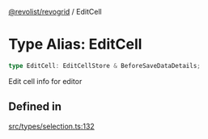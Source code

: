 [@revolist/revogrid](README.md) / EditCell

# Type Alias: EditCell

```ts
type EditCell: EditCellStore & BeforeSaveDataDetails;
```

Edit cell info for editor

## Defined in

[src/types/selection.ts:132](https://github.com/revolist/revogrid/blob/9117a91ea8e0927df97ffd7fc238d04b4ddfdd05/src/types/selection.ts#L132)
